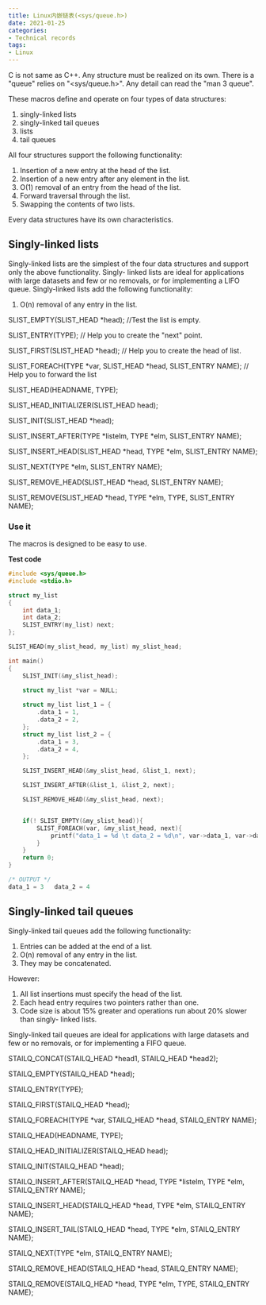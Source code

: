 ```yaml
---
title: Linux内嵌链表(<sys/queue.h>)
date: 2021-01-25
categories:
- Technical records
tags:
- Linux
---
```


C is not same as C++. Any structure must be realized on its own. There is a "queue" relies on "<sys/queue.h>".
Any detail can read the "man 3 queue".

These macros define and operate on four types of data structures: 
1. singly-linked lists
2. singly-linked tail queues
3. lists
4. tail queues

All four structures support the following functionality:

1.   Insertion of a new entry at the head of the list.
2.   Insertion of a new entry after any element in the list.
3.   O(1) removal of an entry from the head of the list.
4.   Forward traversal through the list.
5.   Swapping the contents of two lists.

Every data structures have its own characteristics.

## Singly-linked lists

Singly-linked lists are the simplest of the four data structures and support only the above functionality.  Singly-
linked lists are ideal for applications with large datasets and few or no removals, or for implementing a LIFO queue.
Singly-linked lists add the following functionality:

1.   O(n) removal of any entry in the list.

SLIST_EMPTY(SLIST_HEAD *head);      //Test the list is empty.

SLIST_ENTRY(TYPE);      //      Help you to create the "next" point.

SLIST_FIRST(SLIST_HEAD *head);      // Help you to create the head of list.

SLIST_FOREACH(TYPE *var, SLIST_HEAD *head, SLIST_ENTRY NAME);      // Help you to forward the list

SLIST_HEAD(HEADNAME, TYPE);     

SLIST_HEAD_INITIALIZER(SLIST_HEAD head);

SLIST_INIT(SLIST_HEAD *head);

SLIST_INSERT_AFTER(TYPE *listelm, TYPE *elm, SLIST_ENTRY NAME);

SLIST_INSERT_HEAD(SLIST_HEAD *head, TYPE *elm, SLIST_ENTRY NAME);

SLIST_NEXT(TYPE *elm, SLIST_ENTRY NAME);

SLIST_REMOVE_HEAD(SLIST_HEAD *head, SLIST_ENTRY NAME);

SLIST_REMOVE(SLIST_HEAD *head, TYPE *elm, TYPE, SLIST_ENTRY NAME);


### Use it

The macros is designed to be easy to use.



**Test code**

```c
#include <sys/queue.h>
#include <stdio.h>

struct my_list
{
    int data_1;
    int data_2;
    SLIST_ENTRY(my_list) next;
};

SLIST_HEAD(my_slist_head, my_list) my_slist_head;

int main()
{
    SLIST_INIT(&my_slist_head);
    
    struct my_list *var = NULL;

    struct my_list list_1 = {
        .data_1 = 1,
        .data_2 = 2,
    }; 
    struct my_list list_2 = {
        .data_1 = 3,
        .data_2 = 4,
    }; 

    SLIST_INSERT_HEAD(&my_slist_head, &list_1, next);

    SLIST_INSERT_AFTER(&list_1, &list_2, next);

    SLIST_REMOVE_HEAD(&my_slist_head, next);


    if(! SLIST_EMPTY(&my_slist_head)){
        SLIST_FOREACH(var, &my_slist_head, next){
            printf("data_1 = %d \t data_2 = %d\n", var->data_1, var->data_2);
        }
    }
    return 0;
}

/* OUTPUT */
data_1 = 3 	 data_2 = 4

```

## Singly-linked tail queues

Singly-linked tail queues add the following functionality:

1.   Entries can be added at the end of a list.
2.   O(n) removal of any entry in the list.
3.   They may be concatenated.

However:

1.   All list insertions must specify the head of the list.
2.   Each head entry requires two pointers rather than one.
3.   Code size is about 15% greater and operations run about 20% slower than singly-
    linked lists.

Singly-linked tail queues are ideal for applications with large datasets and few or no
removals, or for implementing a FIFO queue.


STAILQ_CONCAT(STAILQ_HEAD *head1, STAILQ_HEAD *head2);

STAILQ_EMPTY(STAILQ_HEAD *head);

STAILQ_ENTRY(TYPE);

STAILQ_FIRST(STAILQ_HEAD *head);

STAILQ_FOREACH(TYPE *var, STAILQ_HEAD *head, STAILQ_ENTRY NAME);

STAILQ_HEAD(HEADNAME, TYPE);

STAILQ_HEAD_INITIALIZER(STAILQ_HEAD head);

STAILQ_INIT(STAILQ_HEAD *head);

STAILQ_INSERT_AFTER(STAILQ_HEAD *head, TYPE *listelm, TYPE *elm, STAILQ_ENTRY NAME);

STAILQ_INSERT_HEAD(STAILQ_HEAD *head, TYPE *elm, STAILQ_ENTRY NAME);

STAILQ_INSERT_TAIL(STAILQ_HEAD *head, TYPE *elm, STAILQ_ENTRY NAME);

STAILQ_NEXT(TYPE *elm, STAILQ_ENTRY NAME);

STAILQ_REMOVE_HEAD(STAILQ_HEAD *head, STAILQ_ENTRY NAME);

STAILQ_REMOVE(STAILQ_HEAD *head, TYPE *elm, TYPE, STAILQ_ENTRY NAME);

